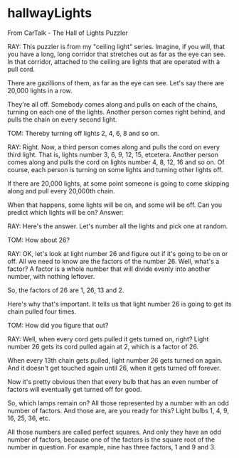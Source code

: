 # hallwayLights

From CarTalk - The Hall of Lights Puzzler

RAY: This puzzler is from my "ceiling light" series. Imagine, if you will, that you have a long, long corridor that stretches out as far as the eye can see. In that corridor, attached to the ceiling are lights that are operated with a pull cord.

There are gazillions of them, as far as the eye can see. Let's say there are 20,000 lights in a row.

They're all off. Somebody comes along and pulls on each of the chains, turning on each one of the lights. Another person comes right behind, and pulls the chain on every second light. 

TOM: Thereby turning off lights 2, 4, 6, 8 and so on.

RAY: Right. Now, a third person comes along and pulls the cord on every third light. That is, lights number 3, 6, 9, 12, 15, etcetera. Another person comes along and pulls the cord on lights number 4, 8, 12, 16 and so on. Of course, each person is turning on some lights and turning other lights off. 

If there are 20,000 lights, at some point someone is going to come skipping along and pull every 20,000th chain. 

When that happens, some lights will be on, and some will be off. Can you predict which lights will be on?
Answer: 

RAY: Here's the answer. Let's number all the lights and pick one at random. 

TOM: How about 26?

RAY: OK, let's look at light number 26 and figure out if it's going to be on or off. All we need to know are the factors of the number 26. Well, what's a factor? A factor is a whole number that will divide evenly into another number, with nothing leftover.

So, the factors of 26 are 1, 26, 13 and 2.

Here's why that's important. It tells us that light number 26 is going to get its chain pulled four times. 

TOM: How did you figure that out? 

RAY: Well, when every cord gets pulled it gets turned on, right? Light number 26 gets its cord pulled again at 2, which is a factor of 26.

When every 13th chain gets pulled, light number 26 gets turned on again. And it doesn't get touched again until 26, when it gets turned off forever. 

Now it's pretty obvious then that every bulb that has an even number of factors will eventually get turned off for good. 

So, which lamps remain on? All those represented by a number with an odd number of factors. And those are, are you ready for this? Light bulbs 1, 4, 9, 16, 25, 36, etc.

All those numbers are called perfect squares. And only they have an odd number of factors, because one of the factors is the square root of the number in question. For example, nine has three factors, 1 and 9 and 3.
